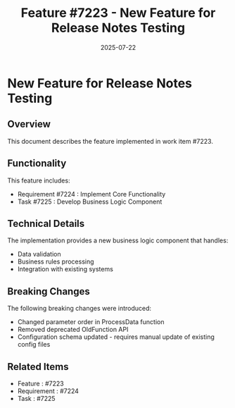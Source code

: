 ﻿---
title: "Feature #7223 - New Feature for Release Notes Testing"
description: "Documentation for feature #7223"
date: 2025-07-22
weight: 100
---

# New Feature for Release Notes Testing

## Overview

This document describes the feature implemented in work item #7223.

## Functionality

This feature includes:
- Requirement #7224 : Implement Core Functionality
- Task #7225 : Develop Business Logic Component

## Technical Details

The implementation provides a new business logic component that handles:
- Data validation
- Business rules processing
- Integration with existing systems

## Breaking Changes

The following breaking changes were introduced:
- Changed parameter order in ProcessData function
- Removed deprecated OldFunction API
- Configuration schema updated - requires manual update of existing config files

## Related Items

- Feature : #7223
- Requirement : #7224
- Task : #7225
